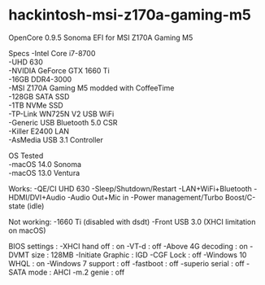 # hackintosh-msi-z170a-gaming-m5
OpenCore 0.9.5 Sonoma EFI for MSI Z170A Gaming M5

Specs
-Intel Core i7-8700<br />
-UHD 630<br />
-NVIDIA GeForce GTX 1660 Ti<br />
-16GB DDR4-3000<br />
-MSI Z170A Gaming M5 modded with CoffeeTime<br />
-128GB SATA SSD<br />
-1TB NVMe SSD<br />
-TP-Link WN725N V2 USB WiFi<br />
-Generic USB Bluetooth 5.0 CSR<br />
-Killer E2400 LAN<br />
-AsMedia USB 3.1 Controller<br />


OS Tested<br />
-macOS 14.0 Sonoma<br />
-macOS 13.0 Ventura<br />

Works:
-QE/CI UHD 630
-Sleep/Shutdown/Restart
-LAN+WiFi+Bluetooth
-HDMI/DVI+Audio
-Audio Out+Mic in
-Power management/Turbo Boost/C-state (idle)

Not working:
-1660 Ti (disabled  with dsdt)
-Front USB 3.0 (XHCI limitation on macOS)

BIOS settings :
-XHCI hand off     : on
-VT-d              : off
-Above 4G decoding : on
-DVMT size         : 128MB
-Initiate Graphic  : IGD
-CGF Lock          : off
-Windows 10 WHQL   : on
-Windows 7 support : off
-fastboot          : off
-superio serial    : off
-SATA mode         : AHCI
-m.2 genie         : off
